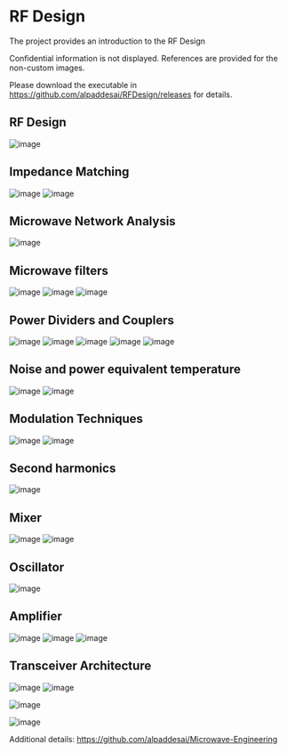 # RF Design

The project provides an introduction to the RF Design 

Confidential information is not displayed. References are provided for the non-custom images. 

Please download the executable in https://github.com/alpaddesai/RFDesign/releases for details.

## RF Design 
![image](MainWindow.png)

## Impedance Matching
![image](ImpedanceMatching.jpg)
![image](ImpedanceMatching1.jpg)

## Microwave Network Analysis
![image](MicrowaveNetworkAnalysis.jpg)

## Microwave filters
![image](Slide3.JPG)
![image](Slide4.JPG)
![image](Slide5.JPG)

## Power Dividers and Couplers
![image](Slide6JPG)
![image](Slide7.JPG)
![image](Slide8.JPG)
![image](Slide9.JPG)
![image](Slide10.JPG)

## Noise and power equivalent temperature
![image](Slide11.JPG)
![image](Slide12.JPG)

## Modulation Techniques
![image](Slide13.JPG)
![image](Slide14.JPG)

## Second harmonics 
![image](Slide15.JPG)

## Mixer
![image](Slide16.JPG)
![image](Slide17.JPG)

## Oscillator
![image](Slide18.JPG)

## Amplifier
![image](Slide19.JPG)
![image](Slide20.JPG)
![image](Slide21.JPG)

## Transceiver Architecture
![image](Slide22.JPG)
![image](Slide23.JPG)

![image](EthicsandExcellence.png)

![image](USCopyrightCertificate.png)

Additional details: https://github.com/alpaddesai/Microwave-Engineering
